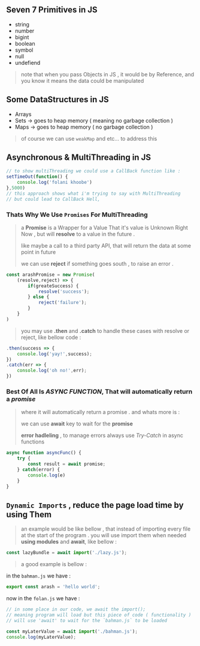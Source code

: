 ## Seven 7 Primitives in JS

- string
- number
- bigint
- boolean
- symbol
- null
- undefiend

> note that when you pass Objects in JS , it would be by Reference, and you know it means the data could be manipulated

## Some DataStructures in JS

- Arrays
- Sets -> goes to heap memory ( meaning no garbage collection )
- Maps -> goes to heap memory ( no garbage collection )

> of course we can use `weakMap` and etc... to address this

## Asynchronous & MultiThreading in JS

```javascript
// to show multiThreading we could use a CallBack function like :
setTimeOut(function() {
    console.log('folani khoobe')
},5000)
// this approach shows what i'm trying to say with MultiThreading
// but could lead to CallBack Hell,
```

### Thats  Why  We Use `Promises` For MultiThreading

> a __Promise__ is a Wrapper for a Value That it's value is Unknown Right Now , but will __resolve__ to a value in the future .
>
> like maybe a call to a third party API, that will return the data at some point in future
>
> we can use __reject__ if something goes south , to raise an error .

```javascript
const arashPromise = new Promise(
	(resolve,reject) => {
        if(greateSuccess) {
            resolve('success');
        } else {
            reject('failure');
        }
    }
)
```

> you may use __.then__ and __.catch__ to handle these cases with resolve or reject, like bellow code :

```javascript
.then(success => {
    console.log('yay!',success);
})
.catch(err => {
    console.log('oh no!',err);
})
```

### Best  Of  All Is *ASYNC FUNCTION*, That will automatically return a *promise*

> where it will automatically return a promise . and whats more is :
>
> we can use __await__ key to wait for the __promise__
>
> __error hadleling__ , to manage errors always use *Try-Catch* in async functions

```javascript
async function asyncFunc() {
    try {
        const result = await promise;
    } catch(error) {
        console.log(e)
    }
}
```

## `Dynamic Imports` , reduce the page load time by using  Them

> an example would be like bellow , that instead of importing every file at the start of the program . you will use import them when needed __using modules__ and __await__, like bellow :

```javascript
const lazyBundle = await import('./lazy.js');
```

> a good example is bellow :

in the `bahman.js` we have :

```javascript
export const arash = 'hello world';
```

now in the `folan.js` we have :

```javascript
// in some place in our code, we await the import();
// meaning program will load but this piece of code ( functionality )
// will use 'await' to wait for the `bahman.js` to be loaded

const myLaterValue = await import('./bahman.js');
console.log(myLaterValue);
```






